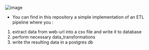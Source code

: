 ![image](https://github.com/00VALAK00/ETL-postgres-pandas/assets/117487025/29d575e0-1f6d-4922-81ee-2150e63ad4e1)


- You can find in this repository a simple implementation of an ETL pipeline where you :
1. extract data from web-url into a csv file and write it to database
2. perform necessary data_transformations
3. write the resulting data in a postgres db 


